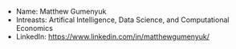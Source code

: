 - Name: Matthew Gumenyuk
- Intreasts: Artifical Intelligence, Data Science, and Computational Economics
- LinkedIn: https://www.linkedin.com/in/matthewgumenyuk/
